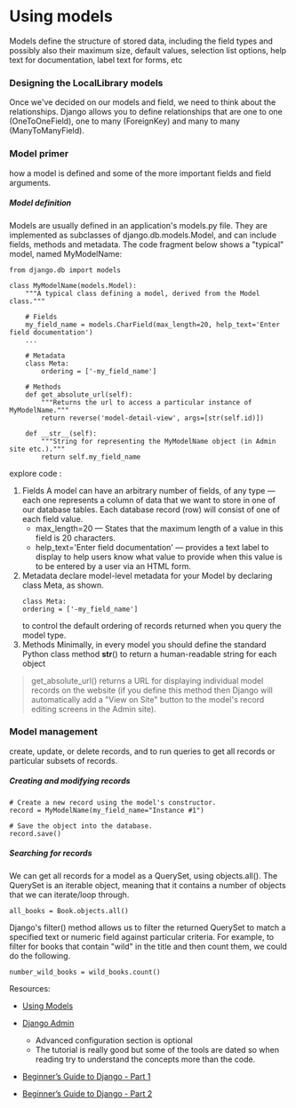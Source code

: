 # Using models
Models define the structure of stored data, including the field types and possibly also their maximum size, default values, selection list options, help text for documentation, label text for forms, etc
### Designing the LocalLibrary models

Once we've decided on our models and field, we need to think about the relationships. Django allows you to define relationships that are one to one (OneToOneField), one to many (ForeignKey) and many to many (ManyToManyField).

### Model primer
how a model is defined and some of the more important fields and field arguments.
##### Model definition

Models are usually defined in an application's models.py file. They are implemented as subclasses of django.db.models.Model, and can include fields, methods and metadata. The code fragment below shows a "typical" model, named MyModelName:

```
from django.db import models

class MyModelName(models.Model):
    """A typical class defining a model, derived from the Model class."""

    # Fields
    my_field_name = models.CharField(max_length=20, help_text='Enter field documentation')
    ...

    # Metadata
    class Meta:
        ordering = ['-my_field_name']

    # Methods
    def get_absolute_url(self):
        """Returns the url to access a particular instance of MyModelName."""
        return reverse('model-detail-view', args=[str(self.id)])

    def __str__(self):
        """String for representing the MyModelName object (in Admin site etc.)."""
        return self.my_field_name
```
explore code : 
1. Fields
    A model can have an arbitrary number of fields, of any type — each one represents a column of data that we want to store in one of our database tables. Each database record (row) will consist of one of each field value.
    * max_length=20 — States that the maximum length of a value in this field is 20 characters.
    * help_text='Enter field documentation' — provides a text label to display to help users know what value to provide when this value is to be entered by a user via an HTML form.
2. Metadata 
    declare model-level metadata for your Model by declaring class Meta, as shown.
    ```
    class Meta:
    ordering = ['-my_field_name']
    ```
     to control the default ordering of records returned when you query the model type. 
3. Methods
    Minimally, in every model you should define the standard Python class method __str__() to return a human-readable string for each object
> get_absolute_url()  returns a URL for displaying individual model records on the website (if you define this method then Django will automatically add a "View on Site" button to the model's record editing screens in the Admin site).

### Model management
create, update, or delete records, and to run queries to get all records or particular subsets of records.
##### Creating and modifying records
```
# Create a new record using the model's constructor.
record = MyModelName(my_field_name="Instance #1")

# Save the object into the database.
record.save()
```
##### Searching for records
We can get all records for a model as a QuerySet, using objects.all(). The QuerySet is an iterable object, meaning that it contains a number of objects that we can iterate/loop through.

```
all_books = Book.objects.all()
```

Django's filter() method allows us to filter the returned QuerySet to match a specified text or numeric field against particular criteria. For example, to filter for books that contain "wild" in the title and then count them, we could do the following.

``` wild_books = Book.objects.filter(title__contains='wild')
number_wild_books = wild_books.count()
```

Resources: 

* [Using Models](https://developer.mozilla.org/en-US/docs/Learn/Server-side/Django/Models)
* [Django Admin](https://developer.mozilla.org/en-US/docs/Learn/Server-side/Django/Admin_site)
  * Advanced configuration section is optional
  * The tutorial is really good but some of the tools are dated so when reading try to understand the concepts more than the code.

* [Beginner’s Guide to Django - Part 1](https://simpleisbetterthancomplex.com/series/2017/09/04/a-complete-beginners-guide-to-django-part-1.html)
* [Beginner’s Guide to Django - Part 2](https://simpleisbetterthancomplex.com/series/2017/09/11/a-complete-beginners-guide-to-django-part-2.html)